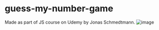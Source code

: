 # guess-my-number-game
Made as part of JS course on Udemy by Jonas Schmedtmann. 
![image](https://user-images.githubusercontent.com/117110504/235118729-c6ae637c-82d2-4cbe-aea3-45dae741013e.png)
